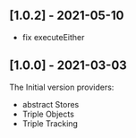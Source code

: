   ## [1.0.2] - 2021-05-10

 - fix executeEither

 ## [1.0.0] - 2021-03-03

The Initial version providers:
- abstract Stores
- Triple Objects
- Triple Tracking
